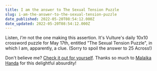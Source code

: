 ```yaml
---
title: I am the answer to The Sexual Tension Puzzle
slug: i-am-the-answer-to-the-sexual-tension-puzzle
date_published: 2022-05-20T08:54:12.000Z
date_updated: 2022-05-20T08:54:12.000Z
---
```


Listen, *I'm* not the one making this assertion. It's Vulture's daily 10x10 crossword puzzle for May 17th, entitled "The Sexual Tension Puzzle", in which I am, apparently, a clue. (Sorry to spoil the answer to 25 Across!) 

Don't believe me? [Check it out for yourself](https://www.vulture.com/2022/05/crossword-the-sexual-tension-puzzle.html). Thanks so much to [Malaika Handa](https://www.girlbosswords.com/about.html) for this delightful absurdity!
